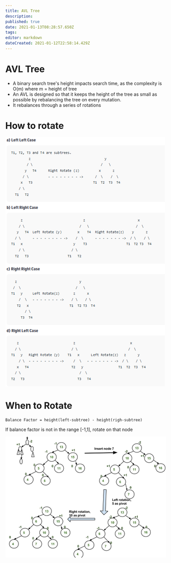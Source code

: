 ```yaml
---
title: AVL Tree
description: 
published: true
date: 2021-01-13T08:28:57.650Z
tags: 
editor: markdown
dateCreated: 2021-01-12T22:58:14.429Z
---
```


# AVL Tree

- A binary search tree's height impacts search time, as the complexity is O(m) where m = height of tree
- An AVL is designed so that it keeps the height of the tree as small as possible by rebalancing the tree on every mutation.
- It rebalances through a series of rotations

# How to rotate
![data-structures-avl-rotation.png](/data-structures-avl-rotation.png)

# When to Rotate

	Balance Factor = height(left-subtree) - height(righ-subtree)
If balance factor is not in the range [-1,1], rotate on that node

![datat-structures-avl-when-to-rotate.png](/datat-structures-avl-when-to-rotate.png)
